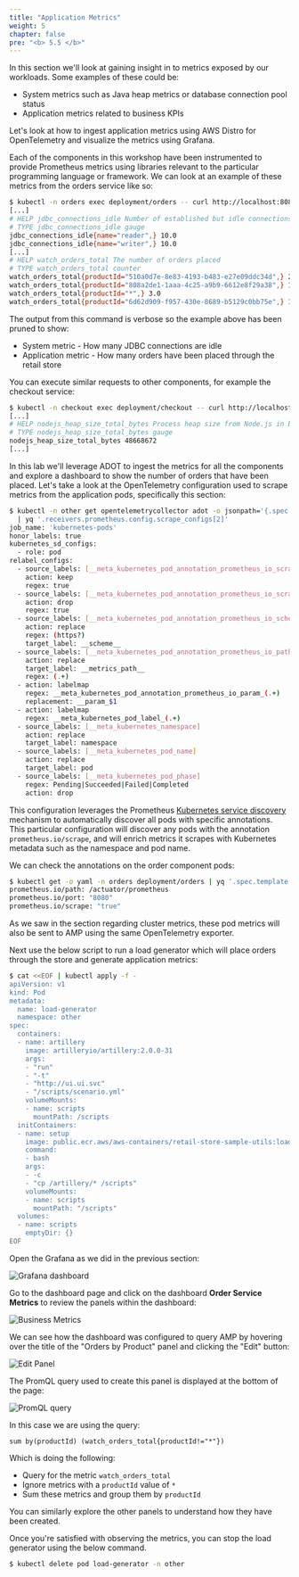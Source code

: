 ```yaml
---
title: "Application Metrics"
weight: 5
chapter: false
pre: "<b> 5.5 </b>"
---
```


In this section we'll look at gaining insight in to metrics exposed by our workloads. Some examples of these could be:

- System metrics such as Java heap metrics or database connection pool status
- Application metrics related to business KPIs

Let's look at how to ingest application metrics using AWS Distro for OpenTelemetry and visualize the metrics using Grafana.

Each of the components in this workshop have been instrumented to provide Prometheus metrics using libraries relevant to the particular programming language or framework. We can look at an example of these metrics from the orders service like so:

```bash
$ kubectl -n orders exec deployment/orders -- curl http://localhost:8080/actuator/prometheus
[...]
# HELP jdbc_connections_idle Number of established but idle connections.
# TYPE jdbc_connections_idle gauge
jdbc_connections_idle{name="reader",} 10.0
jdbc_connections_idle{name="writer",} 10.0
[...]
# HELP watch_orders_total The number of orders placed
# TYPE watch_orders_total counter
watch_orders_total{productId="510a0d7e-8e83-4193-b483-e27e09ddc34d",} 2.0
watch_orders_total{productId="808a2de1-1aaa-4c25-a9b9-6612e8f29a38",} 1.0
watch_orders_total{productId="*",} 3.0
watch_orders_total{productId="6d62d909-f957-430e-8689-b5129c0bb75e",} 1.0
```

The output from this command is verbose so the example above has been pruned to show:

- System metric - How many JDBC connections are idle
- Application metric - How many orders have been placed through the retail store

You can execute similar requests to other components, for example the checkout service:

```bash
$ kubectl -n checkout exec deployment/checkout -- curl http://localhost:8080/metrics
[...]
# HELP nodejs_heap_size_total_bytes Process heap size from Node.js in bytes.
# TYPE nodejs_heap_size_total_bytes gauge
nodejs_heap_size_total_bytes 48668672
[...]
```

In this lab we'll leverage ADOT to ingest the metrics for all the components and explore a dashboard to show the number of orders that have been placed. Let's take a look at the OpenTelemetry configuration used to scrape metrics from the application pods, specifically this section:

```bash
$ kubectl -n other get opentelemetrycollector adot -o jsonpath='{.spec.config}' \
  | yq '.receivers.prometheus.config.scrape_configs[2]'
job_name: 'kubernetes-pods'
honor_labels: true
kubernetes_sd_configs:
  - role: pod
relabel_configs:
  - source_labels: [__meta_kubernetes_pod_annotation_prometheus_io_scrape]
    action: keep
    regex: true
  - source_labels: [__meta_kubernetes_pod_annotation_prometheus_io_scrape_slow]
    action: drop
    regex: true
  - source_labels: [__meta_kubernetes_pod_annotation_prometheus_io_scheme]
    action: replace
    regex: (https?)
    target_label: __scheme__
  - source_labels: [__meta_kubernetes_pod_annotation_prometheus_io_path]
    action: replace
    target_label: __metrics_path__
    regex: (.+)
  - action: labelmap
    regex: __meta_kubernetes_pod_annotation_prometheus_io_param_(.+)
    replacement: __param_$1
  - action: labelmap
    regex: __meta_kubernetes_pod_label_(.+)
  - source_labels: [__meta_kubernetes_namespace]
    action: replace
    target_label: namespace
  - source_labels: [__meta_kubernetes_pod_name]
    action: replace
    target_label: pod
  - source_labels: [__meta_kubernetes_pod_phase]
    regex: Pending|Succeeded|Failed|Completed
    action: drop
```

This configuration leverages the Prometheus [Kubernetes service discovery](https://prometheus.io/docs/prometheus/latest/configuration/configuration/#kubernetes_sd_config) mechanism to automatically discover all pods with specific annotations. This particular configuration will discover any pods with the annotation `prometheus.io/scrape`, and will enrich metrics it scrapes with Kubernetes metadata such as the namespace and pod name.

We can check the annotations on the order component pods:

```bash
$ kubectl get -o yaml -n orders deployment/orders | yq '.spec.template.metadata.annotations'
prometheus.io/path: /actuator/prometheus
prometheus.io/port: "8080"
prometheus.io/scrape: "true"
```

As we saw in the section regarding cluster metrics, these pod metrics will also be sent to AMP using the same OpenTelemetry exporter.

Next use the below script to run a load generator which will place orders through the store and generate application metrics:

```bash test=false
$ cat <<EOF | kubectl apply -f -
apiVersion: v1
kind: Pod
metadata:
  name: load-generator
  namespace: other
spec:
  containers:
  - name: artillery
    image: artilleryio/artillery:2.0.0-31
    args:
    - "run"
    - "-t"
    - "http://ui.ui.svc"
    - "/scripts/scenario.yml"
    volumeMounts:
    - name: scripts
      mountPath: /scripts
  initContainers:
  - name: setup
    image: public.ecr.aws/aws-containers/retail-store-sample-utils:load-gen.0.4.0
    command:
    - bash
    args:
    - -c
    - "cp /artillery/* /scripts"
    volumeMounts:
    - name: scripts
      mountPath: "/scripts"
  volumes:
  - name: scripts
    emptyDir: {}
EOF
```

Open the Grafana as we did in the previous section:

![Grafana dashboard](/EKS-Workshop-4/images/0007/0007.png?featherlight=false&width=90pc)

Go to the dashboard page and click on the dashboard **Order Service Metrics** to review the panels within the dashboard:

![Business Metrics](/EKS-Workshop-4/images/0007/0008.png?featherlight=false&width=90pc)

We can see how the dashboard was configured to query AMP by hovering over the title of the "Orders by Product" panel and clicking the "Edit" button:

![Edit Panel](/EKS-Workshop-4/images/0007/0009.png?featherlight=false&width=90pc)

The PromQL query used to create this panel is displayed at the bottom of the page:

![PromQL query](/EKS-Workshop-4/images/0007/00010.png?featherlight=false&width=90pc)

In this case we are using the query:

```text
sum by(productId) (watch_orders_total{productId!="*"})
```

Which is doing the following:

- Query for the metric `watch_orders_total`
- Ignore metrics with a `productId` value of `*`
- Sum these metrics and group them by `productId`

You can similarly explore the other panels to understand how they have been created.

Once you're satisfied with observing the metrics, you can stop the load generator using the below command.

```bash timeout=180 test=false
$ kubectl delete pod load-generator -n other
```